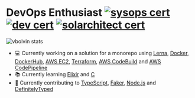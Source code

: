 # DevOps Enthusiast [![sysops cert](https://images.youracclaim.com/size/72x72/images/ee0a9da0-1627-4031-a455-8ced6b866cc7/AWS-SysOpAdmin-Associate.png)](https://www.youracclaim.com/badges/3e2b48ab-a8c8-4b29-8321-8e84b75c49f7/public_url) [![dev cert](https://images.youracclaim.com/size/72x72/images/2a15d440-edbe-44a2-890f-0a0caf7e1442/AWS-Developer-Associate.png)](https://www.youracclaim.com/badges/4ab1c2d9-559e-4a7a-a3db-b7e93c769b89/public_url) [![solarchitect cert](https://images.youracclaim.com/size/72x72/images/6774b3bf-7a82-4d40-a2d1-86b412635bae/AWS-SolArchitect-Associate.png)](https://www.youracclaim.com/badges/1ce68126-c722-4f71-ba87-4a7112b3e67c/public_url) 
![vboivin stats](https://github-readme-stats.vercel.app/api?username=vboivin&count_private=true&hide=stars,issues)
- 💻 Currently working on a solution for a monorepo using [Lerna](https://github.com/lerna/lerna), [Docker](https://www.docker.com/), [DockerHub](https://hub.docker.com/), [AWS EC2](https://aws.amazon.com/ec2/), [Terraform](https://www.terraform.io/), [AWS CodeBuild](https://aws.amazon.com/codebuild/) and [AWS CodePipeline](https://aws.amazon.com/codepipeline/)
- 📚 Currently learning [Elixir](https://github.com/elixir-lang/elixir) and [C](http://www.open-std.org/JTC1/SC22/WG14/www/standards)
- 📖 Currently contributing to [TypeScript](https://github.com/microsoft/TypeScript), [Faker](https://github.com/elixirs/faker), [Node.js](https://github.com/nodejs/node) and [DefinitelyTyped](https://github.com/DefinitelyTyped/DefinitelyTyped)
